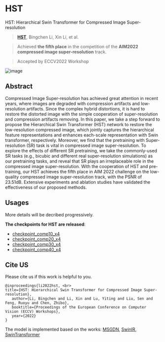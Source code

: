 # HST
HST: Hierarchical Swin Transformer for Compressed Image Super-resolution
> [**HST**](https://arxiv.org/abs/2208.09885), Bingchen Li, Xin Li, et al.    

> Achieved **the fifth place** in the competition of the **AIM2022 compressed image super-resolution** track.

> Accepted by ECCV2022 Workshop 

![image](https://github.com/lixinustc/HST-Hierarchical-Swin-Transformer-for-Compressed-Image-Super-resolution/blob/main/figs/HST.png)

## Abstract 
Compressed Image Super-resolution has achieved great attention in recent years, where images are degraded with compression artifacts and low-resolution artifacts. Since the complex hybrid distortions,
it is hard to restore the distorted image with the simple cooperation
of super-resolution and compression artifacts removing. In this paper,
we take a step forward to propose the Hierarchical Swin Transformer
(HST) network to restore the low-resolution compressed image, which
jointly captures the hierarchical feature representations and enhances
each-scale representation with Swin transformer, respectively. Moreover,
we find that the pretraining with Super-resolution (SR) task is vital
in compressed image super-resolution. To explore the effects of different SR pretraining, we take the commonly-used SR tasks (e.g., bicubic
and different real super-resolution simulations) as our pretraining tasks,
and reveal that SR plays an irreplaceable role in the compressed image super-resolution. With the cooperation of HST and pre-training, our
HST achieves the fifth place in AIM 2022 challenge on the low-quality
compressed image super-resolution track, with the PSNR of 23.51dB. Extensive experiments and ablation studies have validated the effectiveness
of our proposed methods.

## Usages
More details will be decribed progressively.

**The checkpoints for HST are released**:
- [checkpoint_comp10_x4](https://drive.google.com/file/d/1ZtGxO6ghT1YFLgu_PIHBt7VpDV52CsjS/view?usp=sharing)
- [checkpoint_comp20_x4](https://drive.google.com/file/d/1ldXbI5c9KHxsHQZS3hRRK2jR9HRvfqyD/view?usp=sharing)
- [checkpoint_comp30_x4](https://drive.google.com/file/d/1ANqQkYW7JKPLdJLKq1xHixaSZtn3e0q-/view?usp=sharing)
- [checkpoint_comp40_x4](https://drive.google.com/file/d/1SlvhcFSEr4jM5gUB_we8c-EYmpIUntIT/view?usp=sharing)


## Cite US
Please cite us if this work is helpful to you.
```
@inproceedings{li2022hst, <br>
title={HST: Hierarchical Swin Transformer for Compressed Image Super-resolution}, 
   author={Li, Bingchen and Li, Xin and Lu, Yiting and Liu, Sen and Feng, Ruoyu and Chen, Zhibo}, 
   booktitle={Proceedings of the European Conference on Computer Vision (ECCV) Workshops}, 
   year={2022} 
}
```

The model is implemented based on the works: 
[MSGDN](https://openaccess.thecvf.com/content_CVPRW_2020/papers/w7/Li_Multi-Scale_Grouped_Dense_Network_for_VVC_Intra_Coding_CVPRW_2020_paper.pdf), [SwinIR](https://github.com/JingyunLiang/SwinIR), [SwinTransformer](https://arxiv.org/abs/2103.14030)
